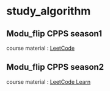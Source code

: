 # study_algorithm

## Modu_flip CPPS season1
course material :  <a href="https://leetcode.com/"> LeetCode </a>

## Modu_flip CPPS season2
course material :  <a href="https://leetcode.com/explore/learn/"> LeetCode Learn </a>

